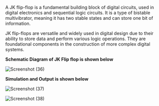 A JK flip-flop is a fundamental building block of digital circuits, used in digital electronics and sequential logic circuits. It is a type of bistable multivibrator, meaning it has two stable states and can store one bit of information.

JK flip-flops are versatile and widely used in digital design due to their ability to store data and perform various logic operations. They are foundational components in the construction of more complex digital systems.

**Schematic Diagram of JK Flip flop is shown below**

![Screenshot (36)](https://github.com/Shanmukha190602/Sequential_RTLDay2/assets/118514275/fd1bd87b-8b7a-4998-b155-6b48e1b2f8d1)

**Simulation and Output is shown below**

![Screenshot (37)](https://github.com/Shanmukha190602/Sequential_RTLDay2/assets/118514275/331fa3f2-31c4-4964-8ad6-4ad9f843acb4)

![Screenshot (38)](https://github.com/Shanmukha190602/Sequential_RTLDay2/assets/118514275/1dcec80c-9d3f-40d2-96d4-10ee5b3db3f3)
